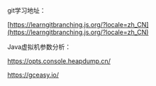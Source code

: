 git学习地址：

[https://learngitbranching.js.org/?locale=zh_CN](https://learngitbranching.js.org/?locale=zh_CN)

Java虚拟机参数分析：

https://opts.console.heapdump.cn/

https://gceasy.io/

